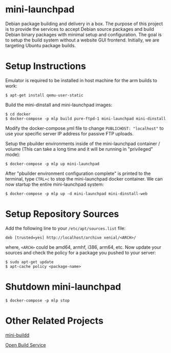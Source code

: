 # mini-launchpad

Debian package building and delivery in a box. The purpose of this project is
to provide the services to accept Debian source packages and build Debian
binary packages with minimal setup and configuration. The goal is to setup the
build system without a website GUI frontend. Initially, we are targeting Ubuntu
package builds.

# Setup Instructions

Emulator is required to be installed in host machine for the arm builds to work:

    $ apt-get install qemu-user-static

Build the mini-dinstall and mini-launchpad images:

    $ cd docker
    $ docker-compose -p mlp build pure-ftpd-1 mini-launchpad mini-dinstall
    
Modify the docker-compose.yml file to change ``PUBLICHOST: "localhost"`` to use
your specific server IP address for passive FTP uploads.

Setup the pbuilder environments inside of the mini-launchpad container / volume
(This can take a long time and it will be running in "privileged" mode):

    $ docker-compose -p mlp up mini-launchpad

After "pbuilder environment configuration complete" is printed to the terminal,
type ``CTRL+c`` to stop the mini-launchpad docker container. We can now startup
the entire mini-launchpad system:

    $ docker-compose -p mlp up -d mini-launchpad mini-dinstall-web

# Setup Repository Sources

Add the following line to your ``/etc/apt/sources.list`` file:

    deb [trusted=yes] http://localhost/archive xenial/<ARCH>/

where, ``<ARCH>`` could be amd64, armhf, i386, arm64, etc. Now update your
sources and check the policy for a package you pushed to your server:

    $ sudo apt-get update
    $ apt-cache policy <package-name>

# Shutdown mini-launchpad

    $ docker-compose -p mlp stop

# Other Related Projects

[mini-buildd](http://mini-buildd.installiert.net/)

[Open Build Service](http://openbuildservice.org/)
